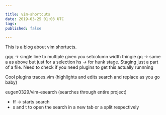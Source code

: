 ```yaml
---

title: vim-shortcuts
date: 2019-03-25 01:03 UTC
tags: 
published: false

---
```


This is a blog about vim shortucts.


gqq -> single line to multiple given you setcolumn width thingie
gq -> same a as above but just for a selection
hs -> for hunk stage. Staging just a part of a file. Need to check if you need plugins to get this
      actually runnning


Cool plugins
traces.vim (highlights and edits search and replace as you go baby)

eugen0329/vim-esearch (searches through entire project)
   * <leader> ff -> starts search
   * s and t to open the search in a new tab or a split respectively
